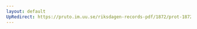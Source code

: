 ```yaml
---
layout: default
UpRedirect: https://pruto.im.uu.se/riksdagen-records-pdf/1872/prot-1872--fk--306/prot-1872--fk--306_025.pdf
---
```

